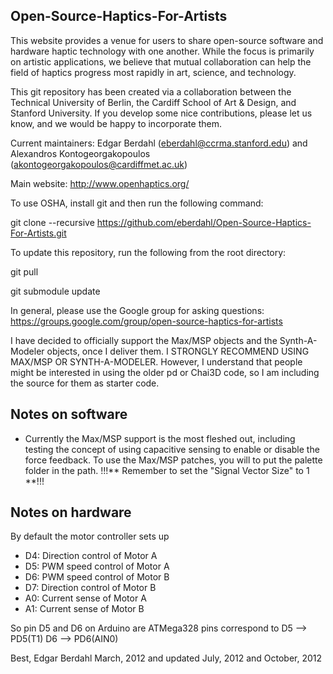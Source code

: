 Open-Source-Haptics-For-Artists
-------------------------------
This website provides a venue for users to share open-source software and hardware haptic technology with one another. While the focus is primarily on artistic applications, we believe that mutual collaboration can help the field of haptics progress most rapidly in art, science, and technology. 

This git repository has been created via a collaboration between the Technical University of Berlin, the Cardiff School of Art & Design, and Stanford University.  If you develop some nice contributions, please let us know, and we would be happy to incorporate them.

Current maintainers:
Edgar Berdahl (eberdahl@ccrma.stanford.edu)
and
Alexandros Kontogeorgakopoulos (akontogeorgakopoulos@cardiffmet.ac.uk)



Main website:
http://www.openhaptics.org/


To use OSHA, install git and then run the following command:

git clone --recursive https://github.com/eberdahl/Open-Source-Haptics-For-Artists.git


To update this repository, run the following from the root directory:

git pull

git submodule update

In general, please use the Google group for asking questions:
https://groups.google.com/group/open-source-haptics-for-artists

I have decided to officially support the Max/MSP objects and the Synth-A-Modeler objects, once I deliver them.  I STRONGLY RECOMMEND USING MAX/MSP OR SYNTH-A-MODELER.  However, I understand that people might be interested in using the older pd or Chai3D code, so I am including the source for them as starter code.


Notes on software
-----------------
- Currently the Max/MSP support is the most fleshed out, including testing the concept of using capacitive sensing to enable or disable the force feedback.  To use the Max/MSP patches, you will to put the palette folder in the path.
!!!**  Remember to set the "Signal Vector Size" to 1  **!!!


Notes on hardware
-----------------
By default the motor controller sets up 
- D4: Direction control of Motor A 
- D5: PWM speed control of Motor A 
- D6: PWM speed control of Motor B 
- D7: Direction control of Motor B 
- A0: Current sense of Motor A 
- A1: Current sense of Motor B 

So pin D5 and D6 on Arduino are ATMega328 pins correspond to
D5 --> PD5(T1)
D6 --> PD6(AIN0)



Best,
Edgar Berdahl
March, 2012 and updated July, 2012 and October, 2012
